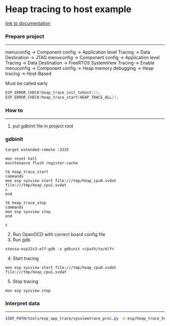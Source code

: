 # Heap tracing to host example


[link to documentation](https://docs.espressif.com/projects/esp-idf/en/v4.4.4/esp32s3/api-reference/system/heap_debug.html#host-based-mode)

### Prepare project
---
menuconfig -> Component config -> Application level Tracing -> Data Destination -> JTAG
menuconfig -> Component config -> Application level Tracing -> Data Destination -> FreeRTOS SystemView Tracing -> Enable
menuconfig -> Component config -> Heap memory debugging -> Heap tracing -> Host-Based

Must be called early
```c
ESP_ERROR_CHECK(heap_trace_init_tohost());
ESP_ERROR_CHECK(heap_trace_start(HEAP_TRACE_ALL));
```


### How to
---
1. put gdbinit file in project root

### gdbinit
```config
target extended-remote :3333

mon reset halt
maintenance flush register-cache

tb heap_trace_start
commands
mon esp sysview start file:///tmp/heap_cpu0.svdat file:///tmp/heap_cpu1.svdat
c
end

tb heap_trace_stop
commands
mon esp sysview stop
end

c
```


2. Run OpenOCD with correct board config file
3. Run gdb
```shell
xtensa-esp32s3-elf-gdb -x gdbinit </path/to/elf>
```

4. Start tracing
``` gdb
mon esp sysview start file:///tmp/heap_cpu0.svdat file:///tmp/heap_cpu1.svdat
```

5. Stop tracing
```gdb
mon esp sysview stop
```


### Interpret data
---
```bash
$IDF_PATH/tools/esp_app_trace/sysviewtrace_proc.py -b esp/heap_trace_host_example/build/heap-trace-host-example.elf /tmp/heap_cpu0.svdat
```



